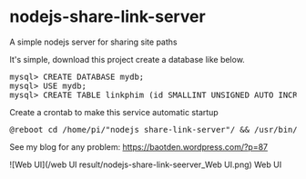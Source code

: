 # nodejs-share-link-server
A simple nodejs server for sharing site paths

It's simple, download this project create a database like below.

<pre>
mysql> CREATE DATABASE mydb;
mysql> USE mydb;
mysql> CREATE TABLE linkphim (id SMALLINT UNSIGNED AUTO_INCREMENT PRIMARY KEY, link TEXT NOT NULL);
</pre>

Create a crontab to make this service automatic startup

<pre>
@reboot cd /home/pi/"nodejs share-link-server"/ && /usr/bin/node /home/pi/"nodejs share-link-server"/server.js
</pre>

See my blog for any problem: https://baotden.wordpress.com/?p=87

![Web UI](/web UI result/nodejs-share-link-seerver_Web UI.png)
Web UI
